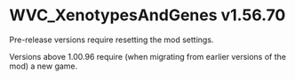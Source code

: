 # WVC_XenotypesAndGenes v1.56.70
 
Pre-release versions require resetting the mod settings.

Versions above 1.00.96 require (when migrating from earlier versions of the mod) a new game.